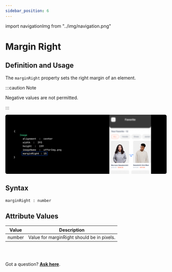 ```yaml
---
sidebar_position: 6
---
```


import navigationImg from "../img/navigation.png"

# Margin Right

## Definition and Usage

The `marginRight` property sets the right margin of an element.

:::caution Note

Negative values are not permitted.

:::

![Example banner](./img/MarginRight.png)

## Syntax
```js"
marginRight : number
```

## Attribute Values


<table className="table-key keyboardKey">
  <thead>
    <tr>
      <th>Value</th>
      <th>Description</th>
    </tr>
  </thead>
  <tbody>
    <tr>
      <td>number</td>
      <td>Value for marginRight should be in pixels.</td>
    </tr>
  </tbody>
</table>



<br/>
<br/>

 Got a question? [**Ask here**](https://discord.com/invite/rFMnCG5MZ7).